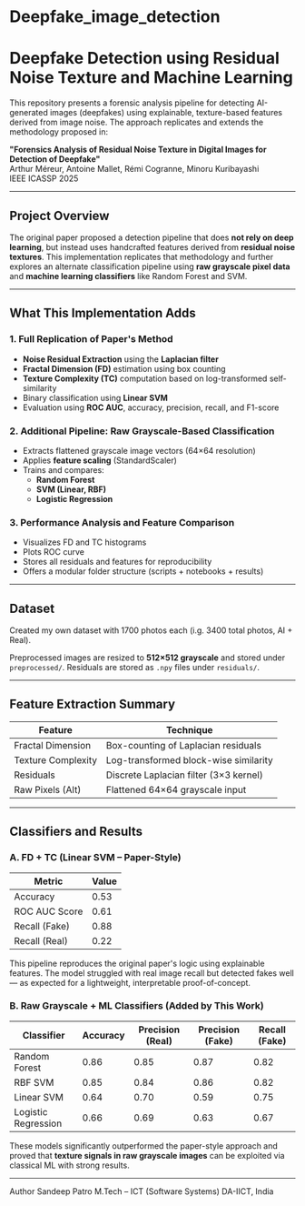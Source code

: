 # Deepfake_image_detection

# Deepfake Detection using Residual Noise Texture and Machine Learning

This repository presents a forensic analysis pipeline for detecting AI-generated images (deepfakes) using explainable, texture-based features derived from image noise. 
The approach replicates and extends the methodology proposed in:

**"Forensics Analysis of Residual Noise Texture in Digital Images for Detection of Deepfake"**  
Arthur Méreur, Antoine Mallet, Rémi Cogranne, Minoru Kuribayashi  
IEEE ICASSP 2025

---

## Project Overview

The original paper proposed a detection pipeline that does **not rely on deep learning**, but instead uses handcrafted features derived from **residual noise textures**. This implementation replicates that methodology and further explores an alternate classification pipeline using **raw grayscale pixel data** and **machine learning classifiers** like Random Forest and SVM.

---

## What This Implementation Adds

### 1. Full Replication of Paper's Method
- **Noise Residual Extraction** using the **Laplacian filter**
- **Fractal Dimension (FD)** estimation using box counting
- **Texture Complexity (TC)** computation based on log-transformed self-similarity
- Binary classification using **Linear SVM**
- Evaluation using **ROC AUC**, accuracy, precision, recall, and F1-score

### 2. Additional Pipeline: Raw Grayscale-Based Classification
- Extracts flattened grayscale image vectors (64×64 resolution)
- Applies **feature scaling** (StandardScaler)
- Trains and compares:
  - **Random Forest**
  - **SVM (Linear, RBF)**
  - **Logistic Regression**

### 3. Performance Analysis and Feature Comparison
- Visualizes FD and TC histograms
- Plots ROC curve
- Stores all residuals and features for reproducibility
- Offers a modular folder structure (scripts + notebooks + results)

---

## Dataset

Created my own dataset with 1700 photos each (i.g. 3400 total photos, AI + Real). 


Preprocessed images are resized to **512×512 grayscale** and stored under `preprocessed/`. Residuals are stored as `.npy` files under `residuals/`.

---

## Feature Extraction Summary

| Feature              | Technique                             |
|----------------------|----------------------------------------|
| Fractal Dimension    | Box-counting of Laplacian residuals    |
| Texture Complexity   | Log-transformed block-wise similarity  |
| Residuals            | Discrete Laplacian filter (3×3 kernel) |
| Raw Pixels (Alt)     | Flattened 64×64 grayscale input        |

---

## Classifiers and Results

### A. FD + TC (Linear SVM – Paper-Style)
| Metric         | Value   |
|----------------|---------|
| Accuracy       | 0.53    |
| ROC AUC Score  | 0.61    |
| Recall (Fake)  | 0.88    |
| Recall (Real)  | 0.22    |

This pipeline reproduces the original paper's logic using explainable features. The model struggled with real image recall but detected fakes well — as expected for a lightweight, interpretable proof-of-concept.

### B. Raw Grayscale + ML Classifiers (Added by This Work)

| Classifier           | Accuracy | Precision (Real) | Precision (Fake) | Recall (Fake) |
|----------------------|----------|------------------|------------------|---------------|
| Random Forest        | 0.86     | 0.85             | 0.87             | 0.82          |
| RBF SVM              | 0.85     | 0.84             | 0.86             | 0.82          |
| Linear SVM           | 0.64     | 0.70             | 0.59             | 0.75          |
| Logistic Regression  | 0.66     | 0.69             | 0.63             | 0.67          |

These models significantly outperformed the paper-style approach and proved that **texture signals in raw grayscale images** can be exploited via classical ML with strong results.

---


Author
Sandeep Patro
M.Tech – ICT (Software Systems)
DA-IICT, India

